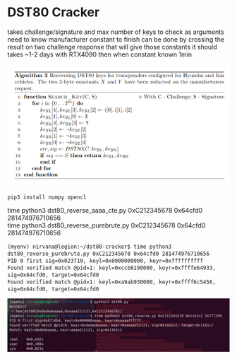 # DST80 Cracker

takes challenge/signature and max number of keys to check as arguments
need to know manufacturer constant to finish can be done by crossing the result on two challenge response that will give those constants it should takes ~1-2 days with RTX4090 then when constant known 1min


![](algo.png)

``
pip3 install numpy opencl  
``

time python3 dst80_reverse_aaaa_cte.py 0xC212345678 0x64cfd0 281474976710656  
time python3 dst80_reverse_purebrute.py 0xC212345678 0x64cfd0 281474976710656  


```
(myenv) nirvana@legion:~/dst80-cracker$ time python3 dst80_reverse_purebrute.py 0xC212345678 0x64cfd0 281474976710656  
PID 0 first sig=0x023710, keyl=0x0000000000, keyr=0xffffffffff   
Found verified match @pid=1: keyl=0xccb6190000, keyr=0xffffe64933, sig=0x64cfd0, target=0x64cfd0  
Found verified match @pid=1: keyl=0xa9ab930000, keyr=0xffff6c5456, sig=0x64cfd0, target=0x64cfd0
```

![](bash.png)
